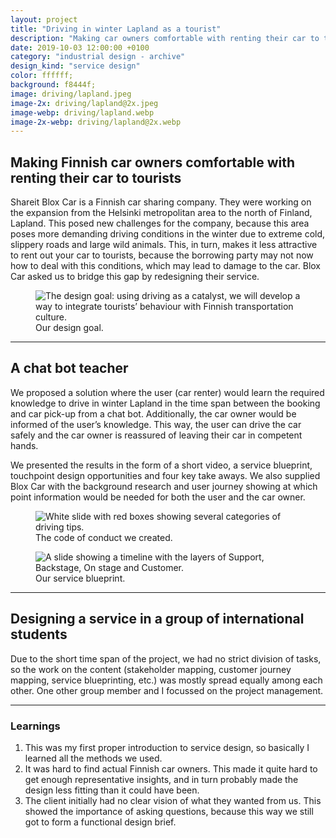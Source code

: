 ```yaml
---
layout: project
title: "Driving in winter Lapland as a tourist"
description: "Making car owners comfortable with renting their car to tourists with a chat bot by doing service design in a group of international students"
date: 2019-10-03 12:00:00 +0100
category: "industrial design - archive"
design_kind: "service design"
color: ffffff;
background: f8444f;
image: driving/lapland.jpeg
image-2x: driving/lapland@2x.jpeg
image-webp: driving/lapland.webp
image-2x-webp: driving/lapland@2x.webp
---
```


## Making Finnish car owners comfortable with renting their car to tourists

Shareit Blox Car is a Finnish car sharing company. They were working on the expansion from the Helsinki metropolitan area to the north of Finland, Lapland. This posed new challenges for the company, because this area poses more demanding driving conditions in the winter due to extreme cold, slippery roads and large wild animals. This, in turn, makes it less attractive to rent out your car to tourists, because the borrowing party may not now how to deal with this conditions, which may lead to damage to the car. Blox Car asked us to bridge this gap by redesigning their service.


<div class="project__picture-group project__picture-group--light">
  <figure class="project__picture">
    <picture>
      <source data-srcset="/static/img/driving/goal.webp 1x,
          /static/img/driving/goal@2x.webp 2x"
        type="image/webp" class="lazy">
      <img loading="lazy" class="project__image lazy" alt="The design goal: using driving as a catalyst, we will develop a way to integrate tourists’ behaviour with Finnish transportation culture."
        data-srcset="/static/img/driving/goal.png 1x,
          /static/img/driving/goal@2x.png 2x"
        src="/static/img/placeholder.jpg"
        data-src="/static/img/driving/goal.png">
    </picture>
    <figcaption class="project__caption">
      Our design goal.
    </figcaption>
  </figure>
</div>

---

## A chat bot teacher

We proposed a solution where the user (car renter) would learn the required knowledge to drive in winter Lapland in the time span between the booking and car pick-up from a chat bot. Additionally, the car owner would be informed of the user’s knowledge. This way, the user can drive the car safely and the car owner is reassured of leaving their car in competent hands.

We presented the results in the form of a short video, a service blueprint, touchpoint design opportunities and four key take aways. We also supplied Blox Car with the background research and user journey showing at which point information would be needed for both the user and the car owner.


<div class="project__picture-group">

  <figure class="project__picture">
    <picture>
      <source data-srcset="/static/img/driving/code.webp 1x,
          /static/img/driving/code@2x.webp 2x"
        type="image/webp" class="lazy">
      <img loading="lazy" class="project__image lazy" alt="White slide with red boxes showing several categories of driving tips."
        data-srcset="/static/img/driving/code.png 1x,
          /static/img/driving/code@2x.png 2x"
        src="/static/img/placeholder.jpg"
        data-src="/static/img/driving/code.png">
    </picture>
    <figcaption class="project__caption">
      The code of conduct we created.
    </figcaption>
  </figure>

  <figure class="project__picture">
    <picture>
      <source data-srcset="/static/img/driving/blueprint.webp 1x,
          /static/img/driving/blueprint@2x.webp 2x"
        type="image/webp" class="lazy">
      <img loading="lazy" class="project__image lazy" alt="A slide showing a timeline with the layers of Support, Backstage, On stage and Customer."
        data-srcset="/static/img/driving/blueprint.png 1x,
          /static/img/driving/blueprint@2x.png 2x"
        src="/static/img/placeholder.jpg"
        data-src="/static/img/driving/blueprint.png">
    </picture>
    <figcaption class="project__caption">
      Our service blueprint.
    </figcaption>
  </figure>

</div>


---

## Designing a service in a group of international students

Due to the short time span of the project, we had no strict division of tasks, so the work on the content (stakeholder mapping, customer journey mapping, service blueprinting, etc.) was mostly spread equally among each other. One other group member and I focussed on the project management.

---

### Learnings

1. This was my first proper introduction to service design, so basically I learned all the methods we used.
2. It was hard to find actual Finnish car owners. This made it quite hard to get enough representative insights, and in turn probably made the design less fitting than it could have been.
3. The client initially had no clear vision of what they wanted from us. This showed the importance of asking questions, because this way we still got to form a functional design brief.
